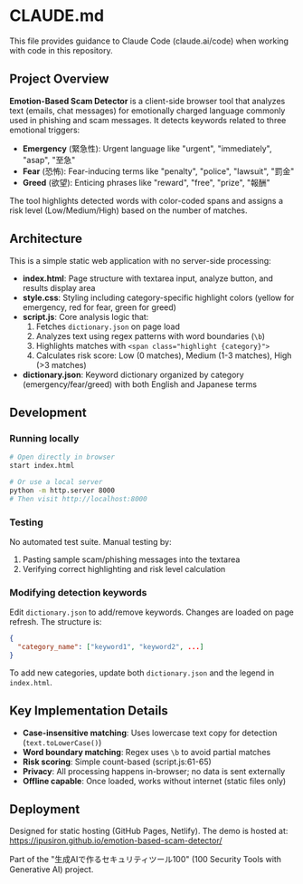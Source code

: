 # CLAUDE.md

This file provides guidance to Claude Code (claude.ai/code) when working with code in this repository.

## Project Overview

**Emotion-Based Scam Detector** is a client-side browser tool that analyzes text (emails, chat messages) for emotionally charged language commonly used in phishing and scam messages. It detects keywords related to three emotional triggers:

- **Emergency** (緊急性): Urgent language like "urgent", "immediately", "asap", "至急"
- **Fear** (恐怖): Fear-inducing terms like "penalty", "police", "lawsuit", "罰金"
- **Greed** (欲望): Enticing phrases like "reward", "free", "prize", "報酬"

The tool highlights detected words with color-coded spans and assigns a risk level (Low/Medium/High) based on the number of matches.

## Architecture

This is a simple static web application with no server-side processing:

- **index.html**: Page structure with textarea input, analyze button, and results display area
- **style.css**: Styling including category-specific highlight colors (yellow for emergency, red for fear, green for greed)
- **script.js**: Core analysis logic that:
  1. Fetches `dictionary.json` on page load
  2. Analyzes text using regex patterns with word boundaries (`\b`)
  3. Highlights matches with `<span class="highlight {category}">`
  4. Calculates risk score: Low (0 matches), Medium (1-3 matches), High (>3 matches)
- **dictionary.json**: Keyword dictionary organized by category (emergency/fear/greed) with both English and Japanese terms

## Development

### Running locally
```bash
# Open directly in browser
start index.html

# Or use a local server
python -m http.server 8000
# Then visit http://localhost:8000
```

### Testing
No automated test suite. Manual testing by:
1. Pasting sample scam/phishing messages into the textarea
2. Verifying correct highlighting and risk level calculation

### Modifying detection keywords
Edit `dictionary.json` to add/remove keywords. Changes are loaded on page refresh. The structure is:
```json
{
  "category_name": ["keyword1", "keyword2", ...]
}
```

To add new categories, update both `dictionary.json` and the legend in `index.html`.

## Key Implementation Details

- **Case-insensitive matching**: Uses lowercase text copy for detection (`text.toLowerCase()`)
- **Word boundary matching**: Regex uses `\b` to avoid partial matches
- **Risk scoring**: Simple count-based (script.js:61-65)
- **Privacy**: All processing happens in-browser; no data is sent externally
- **Offline capable**: Once loaded, works without internet (static files only)

## Deployment

Designed for static hosting (GitHub Pages, Netlify). The demo is hosted at:
https://ipusiron.github.io/emotion-based-scam-detector/

Part of the "生成AIで作るセキュリティツール100" (100 Security Tools with Generative AI) project.